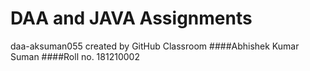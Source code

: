 # DAA and JAVA Assignments 
daa-aksuman055 created by GitHub Classroom
####Abhishek Kumar Suman
####Roll no. 181210002



